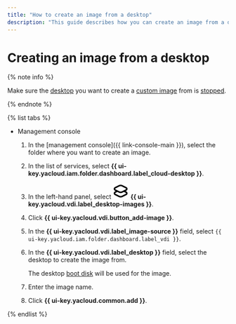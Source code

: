 ```yaml
---
title: "How to create an image from a desktop"
description: "This guide describes how you can create an image from a desktop."
---
```


# Creating an image from a desktop

{% note info %}

Make sure the [desktop](../../concepts/desktops-and-groups.md) you want to create a [custom image](../../concepts/images.md#custom-images) from is [stopped](../desktops/start-stop.md#stop).

{% endnote %}

{% list tabs %}

- Management console

   1. In the [management console]({{ link-console-main }}), select the folder where you want to create an image.
   1. In the list of services, select **{{ ui-key.yacloud.iam.folder.dashboard.label_cloud-desktop }}**.
   1. In the left-hand panel, select ![image](../../../_assets/cloud-desktop/images.svg) **{{ ui-key.yacloud.vdi.label_desktop-images }}**.
   1. Click **{{ ui-key.yacloud.vdi.button_add-image }}**.
   1. In the **{{ ui-key.yacloud.vdi.label_image-source }}** field, select `{{ ui-key.yacloud.iam.folder.dashboard.label_vdi }}`.
   1. In the **{{ ui-key.yacloud.vdi.label_desktop }}** field, select the desktop to create the image from.

      The desktop [boot disk](../../concepts/disks.md#boot-disk) will be used for the image.
   1. Enter the image name.
   1. Click **{{ ui-key.yacloud.common.add }}**.

{% endlist %}
